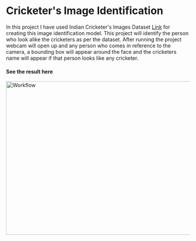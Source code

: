 # Cricketer's Image Identification

In this project I have used Indian Cricketer's Images Dataset <a href="https://www.kaggle.com/omkarjc27/indian-cricketers-images">Link</a> for creating this image identification model. This project will identify the person who look alike the cricketers as per the dataset. After running the project webcam will open up and any person who comes in reference to the camera, a bounding box will appear around the face and the cricketers name will appear if that person looks like any cricketer.

#### See the result here
<img align="" alt="Workflow" src="https://github.com/ankit-kaushal/Cricketer-s-Image-Identification/blob/main/output.gif" width="750" height="420"/>
